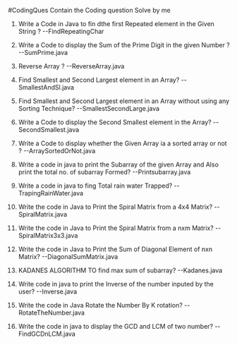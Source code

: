 #CodingQues
Contain the Coding question Solve by me 

1. Write a Code in Java to fin dthe first Repeated element in the Given String ? --FindRepeatingChar
  
2. Write a Code to display the Sum of the Prime Digit in the given Number ?   --SumPrime.java

3. Reverse Array ?   --ReverseArray.java

4. Find Smallest and Second Largest element in an Array?   --SmallestAndSl.java

5. Find Smallest and Second Largest element in an Array without using any Sorting Technique?   --SmallestSecondLarge.java

6.  Write a Code to display the Second Smallest element in the Array?    --SecondSmallest.java

7.  Write a Code to display whether the Given Array ia a sorted array or not ?    --ArraySortedOrNot.java

8. Write a code in java to print the Subarray of the given Array and Also print the total no. of subarray Formed?     --Printsubarray.java

9. Write a code in java to fing Total rain water Trapped?    --TrapingRainWater.java
10. Write the code in Java to Print the Spiral Matrix from a 4x4 Matrix?      -- SpiralMatrix.java

11. Write the code in Java to Print the Spiral Matrix from a nxm Matrix?      -- SpiralMatrix3x3.java

12.  Write the code in Java to Print the Sum of Diagonal Element of nxn Matrix?      --DiagonalSumMatrix.java

12. KADANES ALGORITHM  TO find max sum of subarray?    --Kadanes.java 

13. Write  code in java to print the Inverse of the number inputed by the user?      --Inverse.java

14. Write the code in Java Rotate the Number By K rotation?     --RotateTheNumber.java

15. Write the code in java to display the GCD and LCM of two number?       --FindGCDnLCM.java